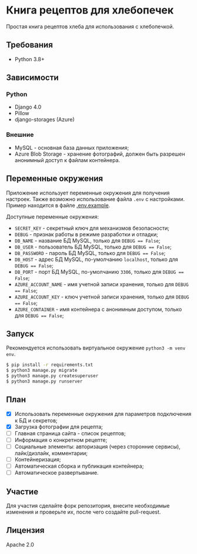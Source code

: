 # Книга рецептов для хлебопечек

Простая книга рецептов хлеба для использования с хлебопечкой.

## Требования

* Python 3.8+

## Зависимости

### Python

* Django 4.0
* Pillow
* django-storages (Azure)

### Внешние

* MySQL - основная база данных приложения;
* Azure Blob Storage - хранение фотографий, должен быть разрешен анонимный доступ к файлам контейнера.

## Переменные окружения

Приложение использует переменные окружения для получения настроек. Также возможно использование файла `.env` с настройками. Пример находится в файле [.env.example](.env.example).

Доступные переменные окружения:

* `SECRET_KEY` - секретный ключ для механизмов безопасности;
* `DEBUG` - признак работы в режиме разработки и отладки;
* `DB_NAME` - название БД MySQL, только для `DEBUG == False`;
* `DB_USER` - пользователь БД MySQL, только для `DEBUG == False`;
* `DB_PASSWORD` - пароль БД MySQL, только для `DEBUG == False`;
* `DB_HOST` - адрес БД MySQL, по-умолчанию `localhost`, только для `DEBUG == False`;
* `DB_PORT` - порт БД MySQL, по-умолчанию `3306`, только для `DEBUG == False`;
* `AZURE_ACCOUNT_NAME` - имя учетной записи хранения, только для `DEBUG == False`;
* `AZURE_ACCOUNT_KEY` - ключ учетной записи хранения, только для `DEBUG == False`;
* `AZURE_CONTAINER` - имя контейнера с анонимным доступом, только для `DEBUG == False`;

## Запуск

Рекомендуется использовать виртуальное окружение `python3 -m venv env`.

```sh
$ pip install -r requirements.txt
$ python3 manage.py migrate
$ python3 manage.py createsuperuser
$ python3 manage.py runserver
```

## План

- [x] Использовать переменные окружения для параметров подключения к БД и секретов;
- [x] Загрузка фотографии для рецепта;
- [ ] Главная страница сайта - список рецептов;
- [ ] Информация о конкретном рецепте;
- [ ] Социальные элементы: авторизация (через сторонние сервисы), лайк/дизлайк, комментарии;
- [ ] Контейнеризация;
- [ ] Автоматическая сборка и публикация контейнера;
- [ ] Автоматическое развертывание.

## Участие

Для участия сделайте форк репозитория, внесите необходимые изменения и проверьте их, после чего создайте pull-request.

## Лицензия

Apache 2.0
